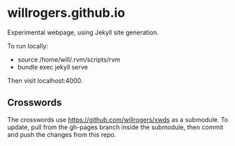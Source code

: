 willrogers.github.io
====================

Experimental webpage, using Jekyll site generation.

To run locally:

* source /home/will/.rvm/scripts/rvm
* bundle exec jekyll serve

Then visit localhost:4000.

## Crosswords

The crosswords use https://github.com/willrogers/xwds as a submodule.
To update, pull from the gh-pages branch inside the submodule, then
commit and push the changes from this repo.
